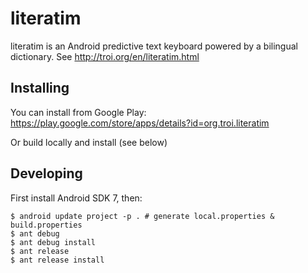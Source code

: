 # literatim

literatim is an Android predictive text keyboard powered by a bilingual
dictionary. See
http://troi.org/en/literatim.html

## Installing

You can install from Google Play:
https://play.google.com/store/apps/details?id=org.troi.literatim

Or build locally and install (see below)

## Developing

First install Android SDK 7, then:

```shell
$ android update project -p . # generate local.properties & build.properties
$ ant debug
$ ant debug install
$ ant release
$ ant release install
```
